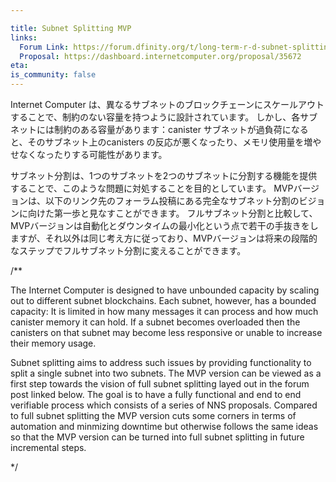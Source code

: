 ```yaml
---

title: Subnet Splitting MVP
links:
  Forum Link: https://forum.dfinity.org/t/long-term-r-d-subnet-splitting-proposal/9402/4
  Proposal: https://dashboard.internetcomputer.org/proposal/35672
eta:
is_community: false
---
```

Internet Computer は、異なるサブネットのブロックチェーンにスケールアウトすることで、制約のない容量を持つように設計されています。
しかし、各サブネットには制約のある容量があります：canister
サブネットが過負荷になると、そのサブネット上のcanisters の反応が悪くなったり、メモリ使用量を増やせなくなったりする可能性があります。

サブネット分割は、1つのサブネットを2つのサブネットに分割する機能を提供することで、このような問題に対処することを目的としています。
MVPバージョンは、以下のリンク先のフォーラム投稿にある完全なサブネット分割のビジョンに向けた第一歩と見なすことができます。
フルサブネット分割と比較して、MVPバージョンは自動化とダウンタイムの最小化という点で若干の手抜きをしますが、それ以外は同じ考え方に従っており、MVPバージョンは将来の段階的なステップでフルサブネット分割に変えることができます。

/**


The Internet Computer is designed to have unbounded capacity by scaling out to different subnet blockchains. 
Each subnet, however, has a bounded capacity: It is limited in how many messages it can process and how much canister memory it can hold. 
If a subnet becomes overloaded then the canisters on that subnet may become less responsive or unable to increase their memory usage. 

Subnet splitting aims to address such issues by providing functionality to split a single subnet into two subnets. 
The MVP version can be viewed as a first step towards the vision of full subnet splitting layed out in the forum post linked below. 
The goal is to have a fully functional and end to end verifiable process which consists of a series of NNS proposals. 
Compared to full subnet splitting the MVP version cuts some corners in terms of automation and minmizing downtime but otherwise follows the same ideas so that the MVP version can be turned into full subnet splitting in future incremental steps. 

*/